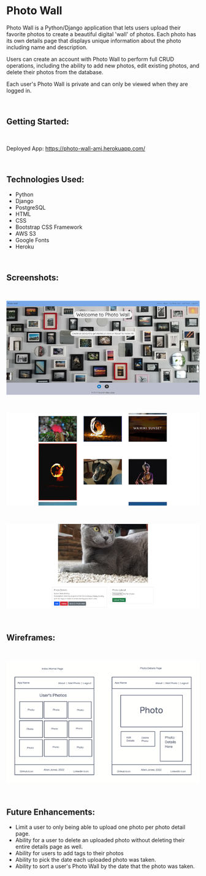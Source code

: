 # Photo Wall

Photo Wall is a Python/Django application that lets users upload their favorite photos to create a beautiful digital 'wall' of photos. Each photo has its own details page that displays unique information about the photo including name and description.

Users can create an account with Photo Wall to perform full CRUD operations, including the ability to add new photos, edit existing photos, and delete their photos from the database.

Each user's Photo Wall is private and can only be viewed when they are logged in.

<br>

## Getting Started:

<br>

Deployed App: https://photo-wall-amj.herokuapp.com/



<br>

## Technologies Used:

- Python
- Django
- PostgreSQL
- HTML
- CSS
- Bootstrap CSS Framework
- AWS S3
- Google Fonts
- Heroku

<br>

## Screenshots:

<br>

![screenshot1](/main_app/static/images/screenshot1.jpg)

<br>

![screenshot1](/main_app/static/images/screenshot2.jpg)

<br>

![screenshot1](/main_app/static/images/screenshot3.jpg)

<br>

## Wireframes:

<br>

![wireframe1](/main_app/static/images/photowallwireframes.png)

<br>

## Future Enhancements:

- Limit a user to only being able to upload one photo per photo detail page.
- Ability for a user to delete an uploaded photo without deleting their entire details page as well.
- Ability for users to add tags to their photos
- Ability to pick the date each uploaded photo was taken.
- Ability to sort a user's Photo Wall by the date that the photo was taken.